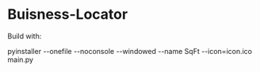 # Buisness-Locator

Build with:

  pyinstaller --onefile --noconsole --windowed --name SqFt --icon=icon.ico main.py
  
